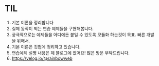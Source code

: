 # TIL

1. 기본 이론을 정리합니다
2. 실제 동작이 되는 연습 예제들을 구현해봅니다. 
3. 궁극적으로는 예제들을 어디에든 붙일 수 있도록 모듈화 하는것이 목표. 빠른 개발을 위해서.
4. 기본 이론은 깃헙에 정리하고 있습니다. 
5. 연습예제 설명 내용은 제 블로그에 있어요! 많은 방문 부탁드립니다. 
6. https://velog.io/@rainbowweb
